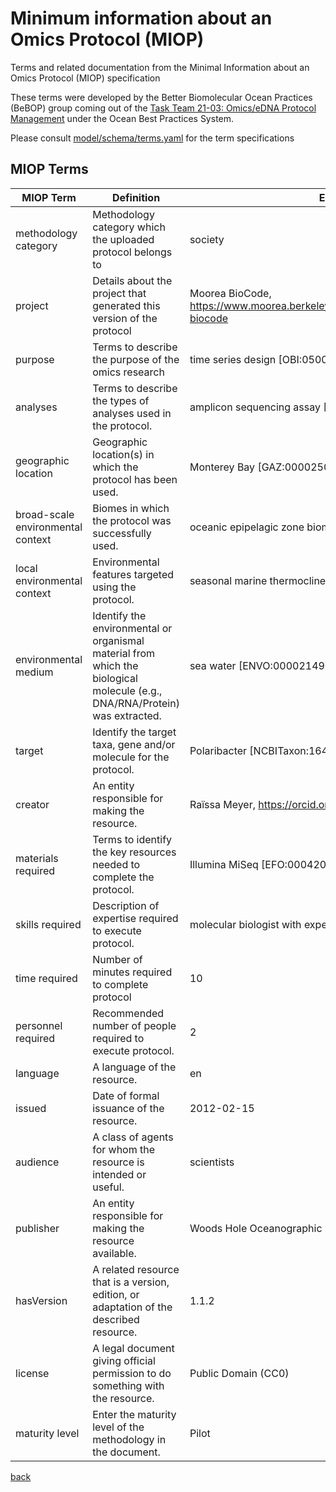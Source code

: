 # Minimum information about an Omics Protocol (MIOP)

Terms and related documentation from the Minimal Information about an Omics Protocol (MIOP) specification

These terms were developed by the Better Biomolecular Ocean Practices (BeBOP) group coming out of the [Task Team 21-03: Omics/eDNA Protocol Management](https://www.oceanbestpractices.org/about/task-teams/obps-task-team-21-03-omics-edna-protocol-management/) under the Ocean Best Practices System.


Please consult [model/schema/terms.yaml](https://github.com/BeBOP-OBON/miop/blob/main/model/schema/terms.yaml) for the term specifications

## MIOP Terms

| MIOP Term  | Definition | Example |
| ------------- | ------------- |  ------------- |
| methodology category  |Methodology category which the uploaded protocol belongs to  |society|
| project  | Details about the project that generated this version of the protocol |Moorea BioCode, https://www.moorea.berkeley.edu/programs/research/moorea-biocode|
| purpose  | Terms to describe the purpose of the omics research |time series design [OBI:0500020]|
| analyses  | Terms to describe the types of analyses used in the protocol. |amplicon sequencing assay [OBI:0002767]|
| geographic location  | Geographic location(s) in which the protocol has been used. |Monterey Bay [GAZ:00002509]|
| broad-scale environmental context  | Biomes in which the protocol was successfully used. |oceanic epipelagic zone biome [ENVO:01000033]|
| local environmental context  | Environmental features targeted using the protocol. |seasonal marine thermocline [ENVO:01000107]|
| environmental medium  | Identify the environmental or organismal material from which the biological molecule (e.g., DNA/RNA/Protein) was extracted. |sea water [ENVO:00002149] |
| target  | Identify the target taxa, gene and/or molecule for the protocol. |Polaribacter [NCBITaxon:1642819]|
| creator  | An entity responsible for making the resource. |Raïssa Meyer, https://orcid.org/0000-0002-2996-719X|
| materials required  |Terms to identify the key resources needed to complete the protocol.  |Illumina MiSeq [EFO:0004205]|
| skills required  | Description of expertise required to execute protocol. |molecular biologist with experience in PCR|
| time required  | Number of minutes required to complete protocol |10|
| personnel required  | Recommended number of people required to execute protocol. | 2|
| language  |  A language of the resource. |en|
| issued  | Date of formal issuance of the resource. |2012-02-15|
| audience  |  A class of agents for whom the resource is intended or useful. |scientists|
| publisher  | An entity responsible for making the resource available. |Woods Hole Oceanographic Institution|
| hasVersion  | A related resource that is a version, edition, or adaptation of the described resource. |1.1.2|
| license  | A legal document giving official permission to do something with the resource. |Public Domain (CC0) |
| maturity level  | Enter the maturity level of the methodology in the document.  |Pilot|

[back](./)
